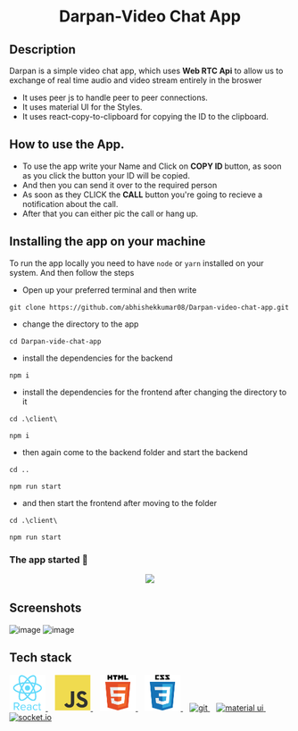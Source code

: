 <h1 align="center">Darpan-Video Chat App</h1>

<h2>Description</h2>
<p>Darpan is a simple video chat app, which uses <b>Web RTC Api</b> to allow us to exchange of real time audio and video stream entirely in the broswer</p>
<ul>
<li>It uses peer js to handle peer to peer connections.
<li>It uses material UI for the Styles.
<li>It uses react-copy-to-clipboard for copying the ID to the clipboard.
</ul>
<h2>How to use the App.</h2>
<ul>
<li>To use the app write your Name and Click on <b>COPY ID </b> button, as soon as you click the button your ID will be copied.
<li>And then you can send it over to the required person
<li>As soon as they CLICK the <b>CALL</b> button you're going to recieve a notification about the call. 
<li>After that you can either pic the call or hang up.  </ul>

## Installing the app on your machine

To run the app locally you need to have `node` or `yarn` installed on your system. And then follow the steps

- Open up your preferred terminal and then write

```
git clone https://github.com/abhishekkumar08/Darpan-video-chat-app.git
```

- change the directory to the app

```
cd Darpan-vide-chat-app
```

- install the dependencies for the backend

```
npm i
```

- install the dependencies for the frontend after changing the directory to it

```
cd .\client\
```

```
npm i
```

- then again come to the backend folder and start the backend

```
cd ..
```

```
npm run start
```

- and then start the frontend after moving to the folder

```
cd .\client\
```

```
npm run start
```

### The app started 🚀

<p align="center"><img src="https://media.tenor.com/images/b562ddcfb131e962f9dfa01bd32a30d1/tenor.gif" width=20%></p>

## Screenshots

![image](https://user-images.githubusercontent.com/59651136/131911746-468dd351-4068-4a26-8a7e-8261adc9388e.png)
![image](https://user-images.githubusercontent.com/59651136/131911850-b6c3e40b-01b0-44f6-bcec-1ae51400f3cb.png)


## Tech stack

<a href="https://reactjs.org/" target="_blank"> <img src="https://raw.githubusercontent.com/devicons/devicon/master/icons/react/react-original-wordmark.svg" alt="react" width="65" height="65"/> </a>&nbsp;&nbsp;
<a href="https://developer.mozilla.org/en-US/docs/Web/JavaScript" target="_blank"> <img src="https://raw.githubusercontent.com/devicons/devicon/master/icons/javascript/javascript-original.svg" alt="javascript" width="65" height="65"/> </a> &nbsp;&nbsp; <a href="https://www.w3.org/html/" target="_blank"> <img src="https://raw.githubusercontent.com/devicons/devicon/master/icons/html5/html5-original-wordmark.svg" alt="html5" width="65" height="65"/> </a>&nbsp;&nbsp; <a href="https://www.w3schools.com/css/" target="_blank"> <img src="https://raw.githubusercontent.com/devicons/devicon/master/icons/css3/css3-original-wordmark.svg" alt="css3" width="65" height="65"/> </a>&nbsp;&nbsp; <a href="https://git-scm.com/" target="_blank"> <img src="https://www.vectorlogo.zone/logos/git-scm/git-scm-icon.svg" alt="git" width="65" height="65"/> </a> &nbsp;&nbsp; <a href="https://material-ui.com/" target="_blank"> <img src="https://material-ui.com/static/logo_raw.svg" alt="material ui" width="65" height="65"/> </a> &nbsp;&nbsp; <a href="https://socket.io/" target="_blank"> <img src="https://upload.wikimedia.org/wikipedia/commons/thumb/9/96/Socket-io.svg/330px-Socket-io.svg.png" alt="socket.io" width="65" height="65"/> </a>

